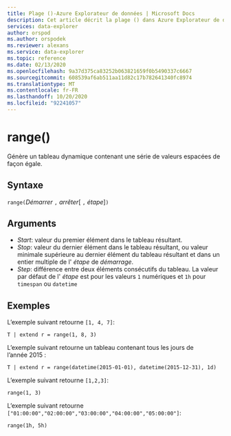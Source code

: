 ```yaml
---
title: Plage ()-Azure Explorateur de données | Microsoft Docs
description: Cet article décrit la plage () dans Azure Explorateur de données.
services: data-explorer
author: orspod
ms.author: orspodek
ms.reviewer: alexans
ms.service: data-explorer
ms.topic: reference
ms.date: 02/13/2020
ms.openlocfilehash: 9a37d375ca83252b063821659f0b5490337c6667
ms.sourcegitcommit: 608539af6ab511aa11d82c17b782641340fc8974
ms.translationtype: MT
ms.contentlocale: fr-FR
ms.lasthandoff: 10/20/2020
ms.locfileid: "92241057"
---
```

# <a name="range"></a>range()

Génère un tableau dynamique contenant une série de valeurs espacées de façon égale.

## <a name="syntax"></a>Syntaxe

`range(`*Démarrer* `,` *arrêter*[ `,` *étape*]`)` 

## <a name="arguments"></a>Arguments

* *Start*: valeur du premier élément dans le tableau résultant. 
* *Stop*: valeur du dernier élément dans le tableau résultant, ou valeur minimale supérieure au dernier élément du tableau résultant et dans un entier multiple de l' *étape* de *démarrage*.
* *Step*: différence entre deux éléments consécutifs du tableau. La valeur par défaut de l' *étape* est pour les valeurs `1` numériques et `1h` pour `timespan` ou `datetime`

## <a name="examples"></a>Exemples

L’exemple suivant retourne `[1, 4, 7]`:

```kusto
T | extend r = range(1, 8, 3)
```

L’exemple suivant retourne un tableau contenant tous les jours de l’année 2015 :

```kusto
T | extend r = range(datetime(2015-01-01), datetime(2015-12-31), 1d)
```

L’exemple suivant retourne `[1,2,3]`:

```kusto
range(1, 3)
```

L’exemple suivant retourne `["01:00:00","02:00:00","03:00:00","04:00:00","05:00:00"]`:

```kusto
range(1h, 5h)
```
